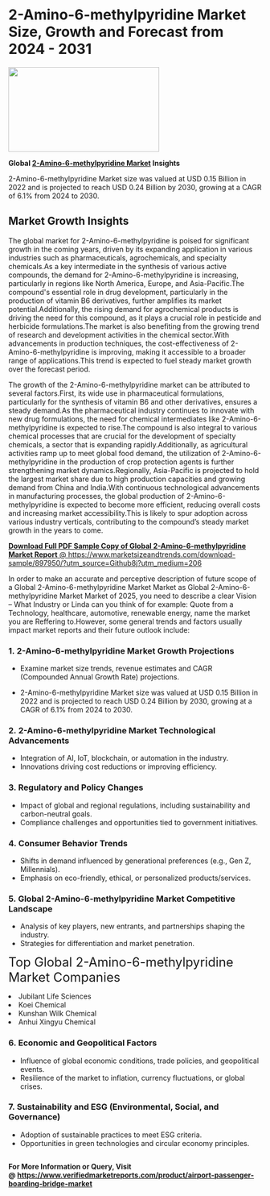 <H1>2-Amino-6-methylpyridine Market Size, Growth and Forecast from 2024 - 2031</H1><img class="aligncenter size-medium wp-image-584254" src="https://thirdeyenews.in/wp-content/uploads/2024/09/Global-Market-Research-300x168.jpeg" alt="" width="300" height="168" /><p><strong>Global&nbsp;<a href="https://www.marketsizeandtrends.com/download-sample/897950/?utm_source=Github8j?utm_medium=206">2-Amino-6-methylpyridine Market</a> Insights</strong></p><p>2-Amino-6-methylpyridine Market size was valued at USD 0.15 Billion in 2022 and is projected to reach USD 0.24 Billion by 2030, growing at a CAGR of 6.1% from 2024 to 2030.</p><p><h2>Market Growth Insights</h2> <p>The global market for 2-Amino-6-methylpyridine is poised for significant growth in the coming years, driven by its expanding application in various industries such as pharmaceuticals, agrochemicals, and specialty chemicals.As a key intermediate in the synthesis of various active compounds, the demand for 2-Amino-6-methylpyridine is increasing, particularly in regions like North America, Europe, and Asia-Pacific.The compound's essential role in drug development, particularly in the production of vitamin B6 derivatives, further amplifies its market potential.Additionally, the rising demand for agrochemical products is driving the need for this compound, as it plays a crucial role in pesticide and herbicide formulations.The market is also benefiting from the growing trend of research and development activities in the chemical sector.With advancements in production techniques, the cost-effectiveness of 2-Amino-6-methylpyridine is improving, making it accessible to a broader range of applications.This trend is expected to fuel steady market growth over the forecast period.</p> <p><a href="#"></a></p> <p>The growth of the 2-Amino-6-methylpyridine market can be attributed to several factors.First, its wide use in pharmaceutical formulations, particularly for the synthesis of vitamin B6 and other derivatives, ensures a steady demand.As the pharmaceutical industry continues to innovate with new drug formulations, the need for chemical intermediates like 2-Amino-6-methylpyridine is expected to rise.The compound is also integral to various chemical processes that are crucial for the development of specialty chemicals, a sector that is expanding rapidly.Additionally, as agricultural activities ramp up to meet global food demand, the utilization of 2-Amino-6-methylpyridine in the production of crop protection agents is further strengthening market dynamics.Regionally, Asia-Pacific is projected to hold the largest market share due to high production capacities and growing demand from China and India.With continuous technological advancements in manufacturing processes, the global production of 2-Amino-6-methylpyridine is expected to become more efficient, reducing overall costs and increasing market accessibility.This is likely to spur adoption across various industry verticals, contributing to the compound’s steady market growth in the years to come.</p> <p><a href="#"></p><p><span class=""><strong>Download Full PDF Sample Copy of Global 2-Amino-6-methylpyridine Market Report</strong> @ <a href="https://www.marketsizeandtrends.com/download-sample/897950/?utm_source=Github8j?utm_medium=206" target="_blank">https://www.marketsizeandtrends.com/download-sample/897950/?utm_source=Github8j?utm_medium=206</a></span></p><p>In order to make an accurate and perceptive description of future scope of a Global&nbsp;2-Amino-6-methylpyridine Market Market as Global&nbsp;2-Amino-6-methylpyridine Market Market of 2025, you need to describe a clear Vision &ndash; What Industry or Linda can you think of for example: Quote from a Technology, healthcare, automotive, renewable energy, name the market you are Reffering to.However, some general trends and factors usually impact market reports and their future outlook include:</p><h3>1.&nbsp;<strong>2-Amino-6-methylpyridine Market Growth Projections</strong></h3><ul><li>Examine market size trends, revenue estimates and CAGR (Compounded Annual Growth Rate) projections.</li><li><p>2-Amino-6-methylpyridine Market size was valued at USD 0.15 Billion in 2022 and is projected to reach USD 0.24 Billion by 2030, growing at a CAGR of 6.1% from 2024 to 2030.</p></li></ul><h3>2.&nbsp;<strong>2-Amino-6-methylpyridine Market Technological Advancements</strong></h3><ul><li>Integration of AI, IoT, blockchain, or automation in the industry.</li><li>Innovations driving cost reductions or improving efficiency.</li></ul><h3>3.&nbsp;<strong>Regulatory and Policy Changes</strong></h3><ul><li>Impact of global and regional regulations, including sustainability and carbon-neutral goals.</li><li>Compliance challenges and opportunities tied to government initiatives.</li></ul><h3>4.&nbsp;<strong>Consumer Behavior Trends</strong></h3><ul><li>Shifts in demand influenced by generational preferences (e.g., Gen Z, Millennials).</li><li>Emphasis on eco-friendly, ethical, or personalized products/services.</li></ul><h3>5.&nbsp;<strong>Global 2-Amino-6-methylpyridine Market Competitive Landscape</strong></h3><ul><li>Analysis of key players, new entrants, and partnerships shaping the industry.</li><li>Strategies for differentiation and market penetration.</li></ul><p data-pm-slice="1 1 []"><span style="color: inherit; font-family: inherit; font-size: 25px;">Top Global 2-Amino-6-methylpyridine Market Companies</span></p><div class="" data-test-id=""><p><li>Jubilant Life Sciences</li><li> Koei Chemical</li><li> Kunshan Wilk Chemical</li><li> Anhui Xingyu Chemical</li></p></div><h3>6.&nbsp;<strong>Economic and Geopolitical Factors</strong></h3><ul><li>Influence of global economic conditions, trade policies, and geopolitical events.</li><li>Resilience of the market to inflation, currency fluctuations, or global crises.</li></ul><h3>7.&nbsp;<strong>Sustainability and ESG (Environmental, Social, and Governance)</strong></h3><ul><li>Adoption of sustainable practices to meet ESG criteria.</li><li>Opportunities in green technologies and circular economy principles.</li></ul><h2><strong style="font-size: 14px;">For More Information or Query, Visit @&nbsp;</strong><a style="background-color: #ffffff; font-size: 14px;" href="https://www.marketsizeandtrends.com/report/2-amino-6-methylpyridine-market/" target="_blank">https://www.verifiedmarketreports.com/product/airport-passenger-boarding-bridge-market</a></h2>